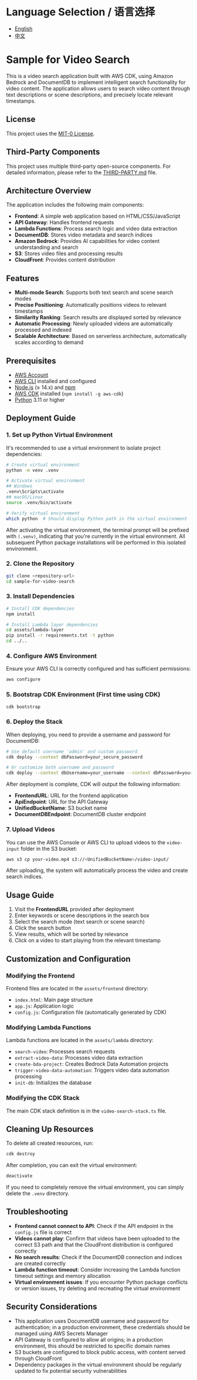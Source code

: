 # Language Selection / 语言选择
- [English](#sample-for-video-search)
- [中文](README.md)

# Sample for Video Search

This is a video search application built with AWS CDK, using Amazon Bedrock and DocumentDB to implement intelligent search functionality for video content. The application allows users to search video content through text descriptions or scene descriptions, and precisely locate relevant timestamps.

## License

This project uses the [MIT-0 License](LICENSE).

## Third-Party Components

This project uses multiple third-party open-source components. For detailed information, please refer to the [THIRD-PARTY.md](THIRD-PARTY.md) file.

## Architecture Overview

The application includes the following main components:

- **Frontend**: A simple web application based on HTML/CSS/JavaScript
- **API Gateway**: Handles frontend requests
- **Lambda Functions**: Process search logic and video data extraction
- **DocumentDB**: Stores video metadata and search indices
- **Amazon Bedrock**: Provides AI capabilities for video content understanding and search
- **S3**: Stores video files and processing results
- **CloudFront**: Provides content distribution

## Features

- **Multi-mode Search**: Supports both text search and scene search modes
- **Precise Positioning**: Automatically positions videos to relevant timestamps
- **Similarity Ranking**: Search results are displayed sorted by relevance
- **Automatic Processing**: Newly uploaded videos are automatically processed and indexed
- **Scalable Architecture**: Based on serverless architecture, automatically scales according to demand

## Prerequisites

- [AWS Account](https://aws.amazon.com/)
- [AWS CLI](https://aws.amazon.com/cli/) installed and configured
- [Node.js](https://nodejs.org/) (≥ 14.x) and [npm](https://www.npmjs.com/)
- [AWS CDK](https://aws.amazon.com/cdk/) installed (`npm install -g aws-cdk`)
- [Python](https://www.python.org/) 3.11 or higher

## Deployment Guide

### 1. Set up Python Virtual Environment

It's recommended to use a virtual environment to isolate project dependencies:

```bash
# Create virtual environment
python -m venv .venv

# Activate virtual environment
## Windows
.venv\Scripts\activate
## macOS/Linux
source .venv/bin/activate

# Verify virtual environment
which python  # Should display Python path in the virtual environment
```

After activating the virtual environment, the terminal prompt will be prefixed with `(.venv)`, indicating that you're currently in the virtual environment. All subsequent Python package installations will be performed in this isolated environment.

### 2. Clone the Repository

```bash
git clone <repository-url>
cd sample-for-video-search
```

### 3. Install Dependencies

```bash
# Install CDK dependencies
npm install

# Install Lambda layer dependencies
cd assets/lambda-layer
pip install -r requirements.txt -t python
cd ../..
```

### 4. Configure AWS Environment

Ensure your AWS CLI is correctly configured and has sufficient permissions:

```bash
aws configure
```

### 5. Bootstrap CDK Environment (First time using CDK)

```bash
cdk bootstrap
```

### 6. Deploy the Stack

When deploying, you need to provide a username and password for DocumentDB:

```bash
# Use default username 'admin' and custom password
cdk deploy --context dbPassword=your_secure_password

# Or customize both username and password
cdk deploy --context dbUsername=your_username --context dbPassword=your_secure_password
```

After deployment is complete, CDK will output the following information:

- **FrontendURL**: URL for the frontend application
- **ApiEndpoint**: URL for the API Gateway
- **UnifiedBucketName**: S3 bucket name
- **DocumentDBEndpoint**: DocumentDB cluster endpoint

### 7. Upload Videos

You can use the AWS Console or AWS CLI to upload videos to the `video-input` folder in the S3 bucket:

```bash
aws s3 cp your-video.mp4 s3://<UnifiedBucketName>/video-input/
```

After uploading, the system will automatically process the video and create search indices.

## Usage Guide

1. Visit the **FrontendURL** provided after deployment
2. Enter keywords or scene descriptions in the search box
3. Select the search mode (text search or scene search)
4. Click the search button
5. View results, which will be sorted by relevance
6. Click on a video to start playing from the relevant timestamp

## Customization and Configuration

### Modifying the Frontend

Frontend files are located in the `assets/frontend` directory:

- `index.html`: Main page structure
- `app.js`: Application logic
- `config.js`: Configuration file (automatically generated by CDK)

### Modifying Lambda Functions

Lambda functions are located in the `assets/lambda` directory:

- `search-video`: Processes search requests
- `extract-video-data`: Processes video data extraction
- `create-bda-project`: Creates Bedrock Data Automation projects
- `trigger-video-data-automation`: Triggers video data automation processing
- `init-db`: Initializes the database

### Modifying the CDK Stack

The main CDK stack definition is in the `video-search-stack.ts` file.

## Cleaning Up Resources

To delete all created resources, run:

```bash
cdk destroy
```

After completion, you can exit the virtual environment:

```bash
deactivate
```

If you need to completely remove the virtual environment, you can simply delete the `.venv` directory.

## Troubleshooting

- **Frontend cannot connect to API**: Check if the API endpoint in the `config.js` file is correct
- **Videos cannot play**: Confirm that videos have been uploaded to the correct S3 path and that the CloudFront distribution is configured correctly
- **No search results**: Check if the DocumentDB connection and indices are created correctly
- **Lambda function timeout**: Consider increasing the Lambda function timeout settings and memory allocation
- **Virtual environment issues**: If you encounter Python package conflicts or version issues, try deleting and recreating the virtual environment

## Security Considerations

- This application uses DocumentDB username and password for authentication; in a production environment, these credentials should be managed using AWS Secrets Manager
- API Gateway is configured to allow all origins; in a production environment, this should be restricted to specific domain names
- S3 buckets are configured to block public access, with content served through CloudFront
- Dependency packages in the virtual environment should be regularly updated to fix potential security vulnerabilities
